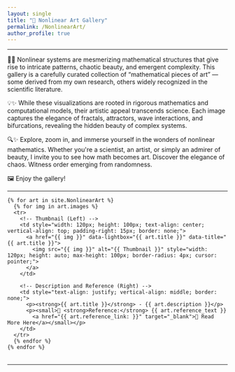 ```yaml
---
layout: single
title: "🎨 Nonlinear Art Gallery"
permalink: /NonlinearArt/
author_profile: true
---
```


---

🔬✨ Nonlinear systems are mesmerizing mathematical structures that give rise to intricate patterns, chaotic beauty, and emergent complexity. This gallery is a carefully curated collection of “mathematical pieces of art” — some derived from my own research, others widely recognized in the scientific literature.

💡✨ While these visualizations are rooted in rigorous mathematics and computational models, their artistic appeal transcends science. Each image captures the elegance of fractals, attractors, wave interactions, and bifurcations, revealing the hidden beauty of complex systems.

🔍✨ Explore, zoom in, and immerse yourself in the wonders of nonlinear mathematics. Whether you're a scientist, an artist, or simply an admirer of beauty, I invite you to see how math becomes art. Discover the elegance of chaos. Witness order emerging from randomness.

🖼️ Enjoy the gallery!

---

<div class="gallery-container">
  <table style="width: 100%; border-collapse: collapse; border: none; table-layout: fixed;">
    
    {% for art in site.NonlinearArt %}
      {% for img in art.images %}
      <tr>
        <!-- Thumbnail (Left) -->
        <td style="width: 120px; height: 100px; text-align: center; vertical-align: top; padding-right: 15px; border: none;">
          <a href="{{ img }}" data-lightbox="{{ art.title }}" data-title="{{ art.title }}">
            <img src="{{ img }}" alt="{{ Thumbnail }}" style="width: 120px; height: auto; max-height: 100px; border-radius: 4px; cursor: pointer;">
          </a>
        </td>
        
        <!-- Description and Reference (Right) -->
        <td style="text-align: justify; vertical-align: middle; border: none;">
          <p><strong>{{ art.title }}</strong> - {{ art.description }}</p>
          <p><small>📖 <strong>Reference:</strong> {{ art.reference_text }}  
            <a href="{{ art.reference_link: }}" target="_blank">🔗 Read More Here</a></small></p>
        </td>
      </tr>
      {% endfor %}
    {% endfor %}
    
  </table>
</div>



---


